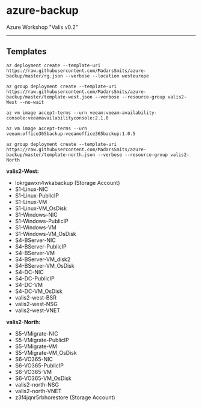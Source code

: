 # azure-backup
Azure Workshop "Valis v0.2"

---------------
Templates
---------------
```
az deployment create --template-uri https://raw.githubusercontent.com/MadarsSmits/azure-backup/master/rg.json --verbose --location westeurope
```
```
az group deployment create --template-uri https://raw.githubusercontent.com/MadarsSmits/azure-backup/master/template-west.json --verbose --resource-group valis2-West --no-wait
```
```
az vm image accept-terms --urn veeam:veeam-availability-console:veeamavailabilityconsole:2.1.0
```
```
az vm image accept-terms --urn veeam:office365backup:veeamoffice365backup:1.0.5
```
```
az group deployment create --template-uri https://raw.githubusercontent.com/MadarsSmits/azure-backup/master/template-north.json --verbose --resource-group valis2-North
```

__valis2-West:__
- lokrgawxn4wkabackup (Storage Account)
- S1-Linux-NIC
- S1-Linux-PublicIP
- S1-Linux-VM
- S1-Linux-VM_OsDisk
- S1-Windows-NIC
- S1-Windows-PublicIP
- S1-Windows-VM
- S1-Windows-VM_OsDisk
- S4-BServer-NIC
- S4-BServer-PublicIP
- S4-BServer-VM
- S4-BServer-VM_disk2
- S4-BServer-VM_OsDisk
- S4-DC-NIC
- S4-DC-PublicIP
- S4-DC-VM
- S4-DC-VM_OsDisk
- valis2-west-BSR
- valis2-west-NSG
- valis2-west-VNET

__valis2-North:__
- S5-VMigrate-NIC
- S5-VMigrate-PublicIP
- S5-VMigrate-VM
- S5-VMigrate-VM_OsDisk
- S6-VO365-NIC
- S6-VO365-PublicIP
- S6-VO365-VM
- S6-VO365-VM_OsDisk
- valis2-north-NSG
- valis2-north-VNET
- z3f4jqnr5rbhorestore (Storage Account)